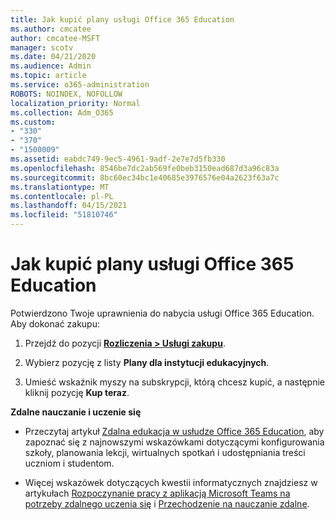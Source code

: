 ```yaml
---
title: Jak kupić plany usługi Office 365 Education
ms.author: cmcatee
author: cmcatee-MSFT
manager: scotv
ms.date: 04/21/2020
ms.audience: Admin
ms.topic: article
ms.service: o365-administration
ROBOTS: NOINDEX, NOFOLLOW
localization_priority: Normal
ms.collection: Adm_O365
ms.custom:
- "330"
- "370"
- "1500009"
ms.assetid: eabdc749-9ec5-4961-9adf-2e7e7d5fb330
ms.openlocfilehash: 8546be7dc2ab569fe0beb3150ead687d3a96c83a
ms.sourcegitcommit: 8bc60ec34bc1e40685e3976576e04a2623f63a7c
ms.translationtype: MT
ms.contentlocale: pl-PL
ms.lasthandoff: 04/15/2021
ms.locfileid: "51810746"
---
```

# <a name="how-to-purchase-office-365-education-plans"></a>Jak kupić plany usługi Office 365 Education

Potwierdzono Twoje uprawnienia do nabycia usługi Office 365 Education.  Aby dokonać zakupu:

1. Przejdź do pozycji **[Rozliczenia > Usługi zakupu](https://portal.office.com/AdminPortal/Home#/catalog)**.

2. Wybierz pozycję z listy **Plany dla instytucji edukacyjnych**.

3. Umieść wskaźnik myszy na subskrypcji, którą chcesz kupić, a następnie kliknij pozycję **Kup teraz**.

**Zdalne nauczanie i uczenie się**

- Przeczytaj artykuł [Zdalna edukacja w usłudze Office 365 Education](https://support.office.com/article/remote-teaching-and-learning-in-office-365-education-f651ccae-7b65-478b-8366-51bb884025c4), aby zapoznać się z najnowszymi wskazówkami dotyczącymi konfigurowania szkoły, planowania lekcji, wirtualnych spotkań i udostępniania treści uczniom i studentom.

- Więcej wskazówek dotyczących kwestii informatycznych znajdziesz w artykułach [Rozpoczynanie pracy z aplikacją Microsoft Teams na potrzeby zdalnego uczenia się](https://docs.microsoft.com/MicrosoftTeams/remote-learning-edu) i [Przechodzenie na nauczanie zdalne](https://www.microsoft.com/education/remote-learning).
